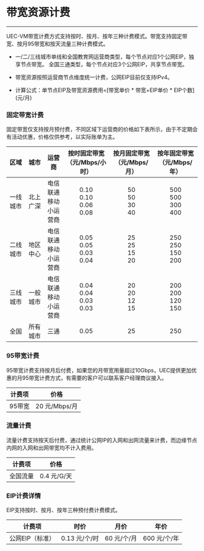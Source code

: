 # 带宽资源计费
------
UEC-VM带宽计费方式支持按时、按月、按年三种计费模式。带宽支持固定带宽、按月95带宽和按天流量三种计费模式。 

- 一/二/三线城市单线和全国教育网运营商类型，每个节点对应1个公网EIP，独享节点带宽。 全国三通类型，每个节点对应3个公网EIP，共享节点带宽。

- 带宽资源按照运营商节点维度统一计费，公网EIP目前仅支持IPv4。

- 计算公式：单节点EIP及带宽资源费用=[带宽单价 * 带宽+EIP单价 * EIP个数] (元/月)



### **固定带宽计费**

固定带宽仅支持按月预付费，不同区域下运营商的价格如下表所示，由于不定期会有活动优惠，价格仅供参考，以实际账单为主。

| 区域 | 城市  | 运营商| 按时固定带宽<br>（元/Mbps/小时） | 按月固定带宽<br>  （元/Mbps/月） | 按年固定带宽<br>  （元/Mbps/年） |
|  :--:  | :--:  | :--:  | :----:  |  :----: |  :----: |
|一线城市|北上广深|电信<br>联通<br>移动<br>小运营商|0.10<br>0.10<br>0.06<br>0.08|50<br>50<br>30<br>40|500<br>500<br>300<br>400|
|二线城市|地区中心|电信<br>联通<br>移动<br>小运营商|0.05<br>0.05<br>0.03<br>0.04|25<br>25<br>15<br>20|250<br>250<br>150<br>200|
|三线城市|一般城市|电信<br>联通<br>移动<br>小运营商|0.04<br>0.04<br>0.03<br>0.03|20<br>20<br>12<br>15|200<br>200<br>120<br>150|
|全国|所有城市|三通|0.05|25|250|



### **95带宽计费**

95带宽计费支持按月后付费，如果您的月带宽用量超过10Gbps，UEC提供更加优惠的月95带宽计费方式，有需要的客户可以联系客户经理商议接入。

| 计费项 | 价格 |
|  :--:  | :----: |
| 95带宽 | 20 元/Mbps/月 |



### **流量计费**

流量计费支持按天后付费，通过统计公网IP的入网和出网流量来计费，而边缘节点内网的入网和出网带宽均不计入费用。  

| 计费项 | 价格 |
|  :--:  | :----: |
| 全国流量 | 0.4 元/G/天 |



### **EIP计费详情**

EIP支持按时、按月、按年三种预付费计费模式。  


| 计费项 | 时价 | 月价 | 年价 |
|  :--:  |:----: | :----:  |  :----: |
| 公网EIP（标准） | 0.13 元/个/时 | 60 元/个/月 | 600 元/个/年 |



